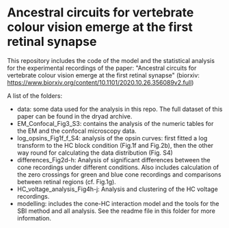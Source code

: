 # Ancestral circuits for vertebrate colour vision emerge at the first retinal synapse

This repository includes the code of the model and the statistical analysis for the experimental recordings of the paper: "Ancestral circuits for vertebrate colour vision emerge at the first retinal synapse" (biorxiv: https://www.biorxiv.org/content/10.1101/2020.10.26.356089v2.full)

A list of the folders:
- data: some data used for the analysis in this repo. The full dataset of this paper can be found in the dryad archive. 
- EM_Confocal_Fig3_S3: contains the analysis of the numeric tables for the EM and the confocal microscopy data. 
- log_opsins_Fig1f_f_S4: analysis of the opsin curves: first fitted a log transform to the HC block condition (Fig.1f and Fig.2b), then the other way round for calculating the data distribution (Fig. S4)
- differences_Fig2d-h: Analysis of significant differences between the cone recordings under different conditions. Also includes calculation of the zero crossings for green and blue cone recordings and comparisons between retinal regions (cf. Fig.1g).
- HC_voltage_analysis_Fig4h-j: Analysis and clustering of the HC voltage recordings.
- modelling: includes the cone-HC interaction model and the tools for the SBI method and all analysis. See the readme file in this folder for more information.
